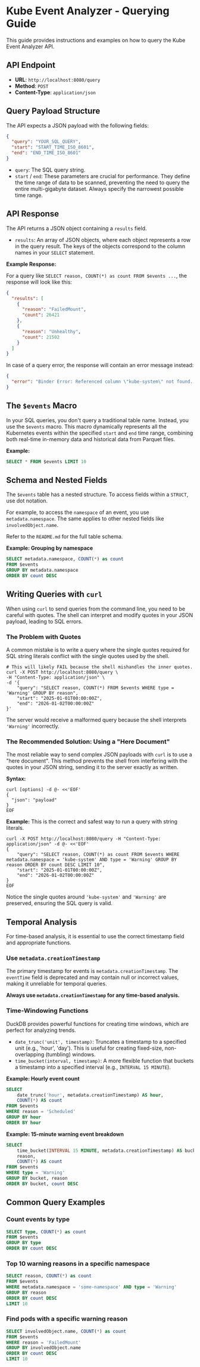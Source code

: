 # Kube Event Analyzer - Querying Guide

This guide provides instructions and examples on how to query the Kube Event Analyzer API.

## API Endpoint

- **URL**: `http://localhost:8080/query`
- **Method**: `POST`
- **Content-Type**: `application/json`

## Query Payload Structure

The API expects a JSON payload with the following fields:

```json
{
  "query": "YOUR_SQL_QUERY",
  "start": "START_TIME_ISO_8601",
  "end": "END_TIME_ISO_8601"
}
```

- `query`: The SQL query string.
- `start` / `end`: These parameters are crucial for performance. They define the time range of data to be scanned, preventing the need to query the entire multi-gigabyte dataset. Always specify the narrowest possible time range.

## API Response

The API returns a JSON object containing a `results` field.

- `results`: An array of JSON objects, where each object represents a row in the query result. The keys of the objects correspond to the column names in your `SELECT` statement.

**Example Response:**

For a query like `SELECT reason, COUNT(*) as count FROM $events ...`, the response will look like this:

```json
{
  "results": [
    {
      "reason": "FailedMount",
      "count": 26421
    },
    {
      "reason": "Unhealthy",
      "count": 21502
    }
  ]
}
```

In case of a query error, the response will contain an error message instead:

```json
{
  "error": "Binder Error: Referenced column \"kube-system\" not found..."
}
```

## The `$events` Macro

In your SQL queries, you don't query a traditional table name. Instead, you use the `$events` macro. This macro dynamically represents all the Kubernetes events within the specified `start` and `end` time range, combining both real-time in-memory data and historical data from Parquet files.

**Example:**

```sql
SELECT * FROM $events LIMIT 10
```

## Schema and Nested Fields

The `$events` table has a nested structure. To access fields within a `STRUCT`, use dot notation.

For example, to access the `namespace` of an event, you use `metadata.namespace`. The same applies to other nested fields like `involvedObject.name`.

Refer to the `README.md` for the full table schema.

**Example: Grouping by namespace**

```sql
SELECT metadata.namespace, COUNT(*) as count
FROM $events
GROUP BY metadata.namespace
ORDER BY count DESC
```

## Writing Queries with `curl`

When using `curl` to send queries from the command line, you need to be careful with quotes. The shell can interpret and modify quotes in your JSON payload, leading to SQL errors.

### The Problem with Quotes

A common mistake is to write a query where the single quotes required for SQL string literals conflict with the single quotes used by the shell.

```shell
# This will likely FAIL because the shell mishandles the inner quotes.
curl -X POST http://localhost:8080/query \
-H "Content-Type: application/json" \
-d '{
    "query": "SELECT reason, COUNT(*) FROM $events WHERE type = 'Warning' GROUP BY reason",
    "start": "2025-01-01T00:00:00Z",
    "end": "2026-01-02T00:00:00Z"
}'
```

The server would receive a malformed query because the shell interprets `'Warning'` incorrectly.

### The Recommended Solution: Using a "Here Document"

The most reliable way to send complex JSON payloads with `curl` is to use a "here document". This method prevents the shell from interfering with the quotes in your JSON string, sending it to the server exactly as written.

**Syntax:**

```shell
curl [options] -d @- <<'EOF'
{
  "json": "payload"
}
EOF
```

**Example:**
This is the correct and safest way to run a query with string literals.

```shell
curl -X POST http://localhost:8080/query -H "Content-Type: application/json" -d @- <<'EOF'
{
    "query": "SELECT reason, COUNT(*) as count FROM $events WHERE metadata.namespace = 'kube-system' AND type = 'Warning' GROUP BY reason ORDER BY count DESC LIMIT 10",
    "start": "2025-01-01T00:00:00Z",
    "end": "2026-01-02T00:00:00Z"
}
EOF
```

Notice the single quotes around `'kube-system'` and `'Warning'` are preserved, ensuring the SQL query is valid.

## Temporal Analysis

For time-based analysis, it is essential to use the correct timestamp field and appropriate functions.

### Use `metadata.creationTimestamp`

The primary timestamp for events is `metadata.creationTimestamp`. The `eventTime` field is deprecated and may contain null or incorrect values, making it unreliable for temporal queries.

**Always use `metadata.creationTimestamp` for any time-based analysis.**

### Time-Windowing Functions

DuckDB provides powerful functions for creating time windows, which are perfect for analyzing trends.

- `date_trunc('unit', timestamp)`: Truncates a timestamp to a specified unit (e.g., 'hour', 'day'). This is useful for creating fixed-size, non-overlapping (tumbling) windows.
- `time_bucket(interval, timestamp)`: A more flexible function that buckets a timestamp into a specified interval (e.g., `INTERVAL 15 MINUTE`).

**Example: Hourly event count**

```sql
SELECT
    date_trunc('hour', metadata.creationTimestamp) AS hour,
    COUNT(*) AS count
FROM $events
WHERE reason = 'Scheduled'
GROUP BY hour
ORDER BY hour
```

**Example: 15-minute warning event breakdown**

```sql
SELECT
    time_bucket(INTERVAL 15 MINUTE, metadata.creationTimestamp) AS bucket,
    reason,
    COUNT(*) AS count
FROM $events
WHERE type = 'Warning'
GROUP BY bucket, reason
ORDER BY bucket, count DESC
```

## Common Query Examples

### Count events by type

```sql
SELECT type, COUNT(*) as count
FROM $events
GROUP BY type
ORDER BY count DESC
```

### Top 10 warning reasons in a specific namespace

```sql
SELECT reason, COUNT(*) as count
FROM $events
WHERE metadata.namespace = 'some-namespace' AND type = 'Warning'
GROUP BY reason
ORDER BY count DESC
LIMIT 10
```

### Find pods with a specific warning reason

```sql
SELECT involvedObject.name, COUNT(*) as count
FROM $events
WHERE reason = 'FailedMount'
GROUP BY involvedObject.name
ORDER BY count DESC
LIMIT 10
```
